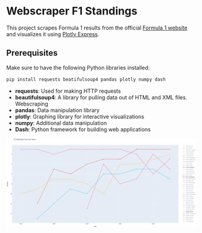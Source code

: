 # Webscraper F1 Standings
This project scrapes Formula 1 results from the official [Formula 1 website](https://www.formula1.com/en/results.html/2023/drivers.html) and visualizes it using [Plotly Express](https://plotly.com/python/plotly-express/).

## Prerequisites
Make sure to have the following Python libraries installed:


```bash
pip install requests beatifulsoup4 pandas plotly numpy dash
```

- **requests**: Used for making HTTP requests
- **beautifulsoup4**: A library for pulling data out of HTML and XML files. Webscraping
- **pandas**: Data manipulation library
- **plotly**: Graphing library for interactive visualizations
- **numpy**: Additional data manipulation
- **Dash**: Python framework for building web applications

![Preview Image](assets/preview.png)
